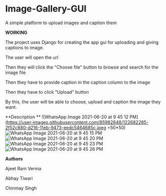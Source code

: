 # Image-Gallery-GUI

A simple platform to upload images and caption them

**WORKING**

The project uses Django for creating the app gui for uploading and giving captions to image.

The user will open the url

Then they will click the "Choose file" button to browse and search for the image file

Then they have to provide caption in the caption column to the image

Then they have to click "Upload" button 

By this, the user will be able to choose, upload and caption the image they want.

**Description
**
![WhatsApp Image 2021-06-20 at 9 45 12 PM](https://user-images.githubusercontent.com/85982848/122682285-2f52c880-d216-11eb-9473-eedc5464685c.jpeg =50*50)
![WhatsApp Image 2021-06-20 at 9 45 15 PM](https://user-images.githubusercontent.com/85982848/122682289-34b01300-d216-11eb-9446-fa4e81ab9fde.jpeg)
![WhatsApp Image 2021-06-20 at 9 45 20 PM](https://user-images.githubusercontent.com/85982848/122682294-38dc3080-d216-11eb-8353-0fac96555136.jpeg)
![WhatsApp Image 2021-06-20 at 9 45 23 PM](https://user-images.githubusercontent.com/85982848/122682303-3f6aa800-d216-11eb-88a4-e4bf72352557.jpeg)
![WhatsApp Image 2021-06-20 at 9 45 26 PM](https://user-images.githubusercontent.com/85982848/122682327-56a99580-d216-11eb-861d-6136884e7bd5.jpeg)



**Authors**

Ajeet Ram Verma

Abhay Tiwari

Chinmay Singh
